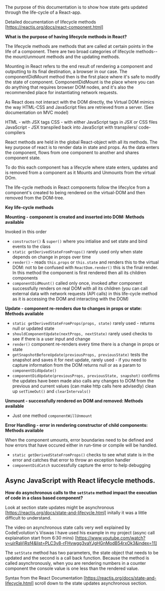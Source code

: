 The purpose of this documentation is to show how state gets updated through the life-cycle of a React-app.

Detailed documentation of lifecycle methods [https://reactjs.org/docs/react-component.html]

**What is the purpose of having lifecycle methods in React?**

The lifecycle methods are methods that are called at certain points in the life of a component. There are two broad categories of lifecycle methods--the mount/unmount methods and the updating methods.

Mounting in React refers to the end result of rendering a component and outputting to its final destination, a browser in our case. The componentDidMount method then is the first place where it's safe to modify the state of component. ComponentDidMount is the place where you can do anything that requires browser DOM nodes, and it's also the recommended place for instantiating network requests.

As React does not interact with the DOM directly, the Virtual DOM mimics the way HTML-CSS and JavaScript files are retrieved from a server. (See documentation on MVC model)

HTML - with JSX tags
CSS - with either JavaScript tags in JSX or CSS files
JavaScript - JSX transpiled back into JavaScript with transpilers/ code-compilers

React methods are held in the global React-object with all its methods. The key purpose of react is to render data in state and props. As the data enters the component, flows from one component to another and shares component state.

To do this each component has a lifecycle where state enters, updates and is removed from a component as it Mounts and Unmounts from the virtual DOm.

The life-cycle methods in React components follow the lifecylce from a component's created to being rendered on the virtual-DOM and then removed from the DOM-tree.

**Key life-cycle methods**

**Mounting - component is created and inserted into DOM: Methods available**

Invoked in this order

- `constructor()` & `super()` where you intialise and set state and bind events to the class
- `static getDerivedStateFromProps()` rarely used only when state depends on change in props over time
- `render()` - reads `this.props` or `this.state` and renders this to the virtual DOM: not to be confused with `ReactDom.render()` this is the final render. In this method the component is first rendered then all its children components
- `componentDidMount()` called only once, invoked after component successfully renders on real DOM with all its children (you can call external data with network requests (API calls) in this life-cycle method as it is accessing the DOM and interacting with the DOM)

**Update - component re-renders due to changes in props or state: Methods available**

- `static getDerivedStateFromProps(props, state)` rarely used - returns null or updated state
- `shouldComponentUpdate(nextProps, nextState)` rarely used checks to see if there is a user input and change
- `render()` component re-renders every time there is a change in props or state
- `getSnapshotBeforeUpdate(previousProps, previousState)` tests the snapshot and saves it for next update, rarely used - if you need to capture information from the DOM returns null or as a param to `componentDidUpdate()`
- `componentDidUpdate(previousProps, previousState, snapshot)` confirms the updates have been made also calls any changes to DOM from the previous and current values (can make http calls here advisedly) clean up `setTimeOut()` and `clearIntervals()`

**Unmount - successfully rendered on DOM and removed: Methods available**

- Just one method `componentWillUnmount`

**Error Handling - error in rendering constructor of child components: Methods available**

When the component umounts, error boundaries need to be defined and how errors that have occured either in run-time or compile will be handled.

- `static getDerivedStateFromProps()` checks to see what state is in the error and catches that error to throw an exception handler
- `componentDidCatch` successfully capture the error to help debugging

## Async JavaScript with React lifecycle methods.

**How do asynchronous calls to the `setState` method impact the execution of code in a class based component?**

Look at section state updates might be asynchronous [https://reactjs.org/docs/state-and-lifecycle.html] initally it was a little difficult to understand.

The video on asynchronous state calls very well explained by CodeEvolution's Viswas I have used his example in my project (async call explaination start from 6:30 mins)
[https://www.youtube.com/watch?v=uirRaVjRsf4&list=PLC3y8-rFHvwgg3vaYJgHGnModB54rxOk3&index=11]

The `setState` method has two parameters, the state object that needs to be updated and the second is a call back function. Because the method is called asynchronously, when you are rendering numbers in a counter component the console value is one less than the rendered value.

Syntax from the React Documentation [https://reactjs.org/docs/state-and-lifecycle.html] scroll down to the state updates asynchronous section.
